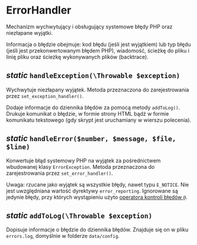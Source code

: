 ErrorHandler
===

Mechanizm wychwytujący i obsługujący systemowe błędy PHP oraz niezłapane wyjątki.

Informacja o błędzie obejmuje: kod błędu (jeśli jest wyjątkiem) lub typ błędu (jeśli jest przekonwertowanym błędem PHP), wiadomość, ścieżkę do pliku i linię pliku oraz ścieżkę wykonywanych plików (backtrace).

## *static* `handleException(\Throwable $exception)`

Wychwytuje niezłapany wyjątek. Metoda przeznaczona do zarejestrowania przez `set_exception_handler()`.

Dodaje informacje do dziennika błędów za pomocą metody `addToLog()`. Drukuje komunikat o błędzie, w formie strony HTML bądź w formie komunikatu tekstowego (gdy skrypt jest uruchamiany w wierszu polecenia).

## *static* `handleError($number, $message, $file, $line)`

Konwertuje błąd systemowy PHP na wyjątek za pośrednictwem wbudowanej klasy `ErrorException`. Metoda przeznaczona do zarejestrowania przez `set_error_handler()`.

Uwaga: rzucane jako wyjątek są wszystkie błędy, nawet typu `E_NOTICE`. Nie jest uwzględniana wartość dyrektywy `error_reporting`. Ignorowane są jedynie błędy, przy których wystąpieniu użyto [operatora kontroli błędów `@`](http://php.net/manual/en/language.operators.errorcontrol.php).

## *static* `addToLog(\Throwable $exception)`

Dopisuje informacje o błędzie do dziennika błędów. Znajduje się on w pliku `errors.log`, domyślnie w folderze `data/config`.